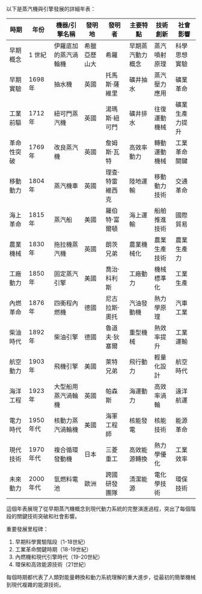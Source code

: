以下是蒸汽機與引擎發展的詳細年表：

| 時期 | 年份 | 機器/引擎名稱 | 發明地 | 發明者 | 主要特點 | 技術創新 | 社會影響 |
|------|------|--------------|--------|--------|----------|----------|----------|
| 早期概念 | 1 世紀 | 伊羅底加的蒸汽渦輪機 | 希臘亞歷山大 | 希羅 | 早期蒸汽動力概念 | 蒸汽噴射原理 | 科學思想實驗 |
| 早期實驗 | 1698年 | 抽水機 | 英國 | 托馬斯·薩維里 | 礦井抽水 | 蒸汽壓力應用 | 礦業革命 |
| 工業前驅 | 1712年 | 紐可門蒸汽機 | 英國 | 湯瑪斯·紐可門 | 礦井排水 | 往復運動機械 | 礦業生產力提升 |
| 革命性突破 | 1769年 | 改良蒸汽機 | 英國 | 詹姆斯·瓦特 | 高效率動力 | 轉動運動機械 | 工業革命關鍵 |
| 移動動力 | 1804年 | 蒸汽機車 | 英國 | 理查·特雷維西克 | 陸地運輸 | 移動動力技術 | 交通革命 |
| 海上革命 | 1815年 | 蒸汽船 | 美國 | 羅伯特·富爾頓 | 海上運輸 | 船舶推進技術 | 國際貿易 |
| 農業機械 | 1830年 | 拖拉機蒸汽機 | 英國 | 朗茨兄弟 | 農業機械化 | 農業生產技術 | 農業生產力 |
| 工廠動力 | 1850年 | 固定蒸汽引擎 | 美國 | 喬治·科利斯 | 工廠動力 | 機械標準化 | 工業生產 |
| 內燃革命 | 1876年 | 四衝程內燃機 | 德國 | 尼古拉斯·奧托 | 汽油發動機 | 熱力學原理 | 汽車工業 |
| 柴油時代 | 1892年 | 柴油引擎 | 德國 | 魯道夫·狄塞爾 | 重型機械 | 熱效率提升 | 工業運輸 |
| 航空動力 | 1903年 | 飛機引擎 | 美國 | 萊特兄弟 | 飛行動力 | 輕量化設計 | 航空時代 |
| 海洋工程 | 1923年 | 大型船用蒸汽渦輪機 | 英國 | 帕森斯 | 海運動力 | 高效率渦輪 | 遠洋航運 |
| 電力時代 | 1950年代 | 核動力蒸汽渦輪機 | 美國 | 海軍工程師 | 核能發電 | 核能技術 | 能源革命 |
| 現代技術 | 1970年代 | 複合循環發動機 | 日本 | 三菱重工 | 高效能源轉換 | 熱力學優化 | 工業效率 |
| 未來動力 | 2000年代 | 氫燃料電池 | 歐洲 | 跨國研發團隊 | 清潔能源 | 電化學技術 | 環保技術 |

這個年表展現了從早期蒸汽機概念到現代動力系統的完整演進過程，突出了每個階段的關鍵技術突破和社會影響。

重要發展里程碑：
1. 早期科學實驗階段（1-18世紀）
2. 工業革命關鍵時期（18-19世紀）
3. 內燃機和現代引擎時代（19-20世紀）
4. 環保和高效能源技術（21世紀）

每個時期都代表了人類對能量轉換和動力系統理解的重大進步，從最初的簡單機械到現代複雜的能源技術。